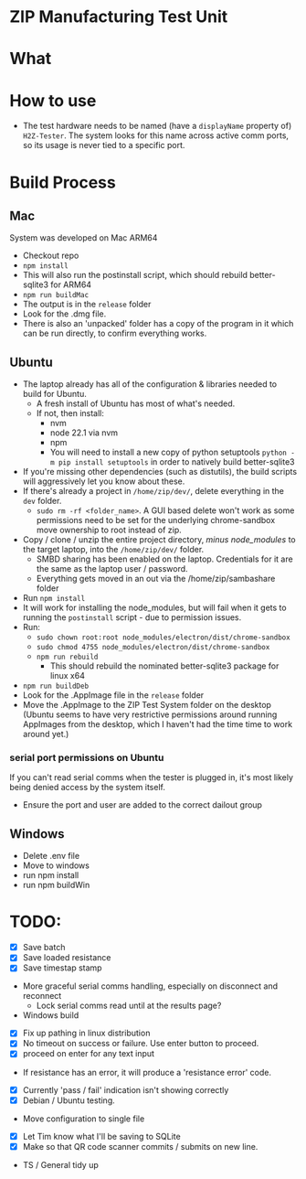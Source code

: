 # ZIP Manufacturing Test Unit

# What

# How to use
- The test hardware needs to be named (have a `displayName` property of) `H2Z-Tester`. The system looks for this name across active comm ports, so its usage is never tied to a specific port.

# Build Process
## Mac
System was developed on Mac ARM64
- Checkout repo
- `npm install`
- This will also run the postinstall script, which should rebuild better-sqlite3 for ARM64
- `npm run buildMac`
- The output is in the `release` folder
- Look for the .dmg file.
- There is also an 'unpacked' folder has a copy of the program in it which can be run directly, to confirm everything works.

## Ubuntu
- The laptop already has all of the configuration & libraries needed to build for Ubuntu.
  - A fresh install of Ubuntu has most of what's needed.
  - If not, then install:
    - nvm
    - node 22.1 via nvm
    - npm
    - You will need to install a new copy of python setuptools `python -m pip install setuptools` in order to natively build better-sqlite3
- If you're missing other dependencies (such as distutils), the build scripts will aggressively let you know about these.
- If there's already a project in `/home/zip/dev/`, delete everything in the `dev` folder.
  - `sudo rm -rf <folder_name>`. A GUI based delete won't work as some permissions need to be set for the underlying chrome-sandbox move ownership to root instead of zip.
- Copy / clone / unzip the entire project directory, *minus node_modules* to the target laptop, into the `/home/zip/dev/` folder.
  - SMBD sharing has been enabled on the laptop. Credentials for it are the same as the laptop user / password. 
  - Everything gets moved in an out via the /home/zip/sambashare folder
- Run `npm install`
- It will work for installing the node_modules, but will fail when it gets to running the `postinstall` script - due to permission issues.
- Run:
  - `sudo chown root:root node_modules/electron/dist/chrome-sandbox` 
  - `sudo chmod 4755 node_modules/electron/dist/chrome-sandbox`
  - `npm run rebuild`
    - This should rebuild the nominated better-sqlite3 package for linux x64
- `npm run buildDeb`
- Look for the .AppImage file in the `release` folder
- Move the .AppImage to the ZIP Test System folder on the desktop (Ubuntu seems to have very restrictive permissions around running AppImages from the desktop, which I haven't had the time time to work around yet.)

### serial port permissions on Ubuntu
If you can't read serial comms when the tester is plugged in, it's most likely being denied access by the system itself.
- Ensure the port and user are added to the correct dailout group

## Windows
- Delete .env file
- Move to windows
- run npm install
- run npm buildWin

# TODO:
- [x] Save batch 
- [x] Save loaded resistance
- [x] Save timestap stamp
- More graceful serial comms handling, especially on disconnect and reconnect
  - Lock serial comms read until at the results page?
- Windows build
- [x] Fix up pathing in linux distribution
- [x] No timeout on success or failure. Use enter button to proceed.
- [x] proceed on enter for any text input
- If resistance has an error, it will produce a 'resistance error' code.
- [x] Currently 'pass / fail' indication isn't showing correctly
- [x] Debian / Ubuntu testing.
- Move configuration to single file
- [x] Let Tim know what I'll be saving to SQLite
- [x] Make so that QR code scanner commits / submits on new line.
- TS / General tidy up


